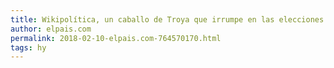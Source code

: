 ```yaml
---
title: Wikipolítica, un caballo de Troya que irrumpe en las elecciones mexicanas
author: elpais.com
permalink: 2018-02-10-elpais.com-764570170.html
tags: hy
---
```


